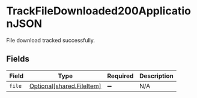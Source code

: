 # TrackFileDownloaded200ApplicationJSON

File download tracked successfully.


## Fields

| Field                                                        | Type                                                         | Required                                                     | Description                                                  |
| ------------------------------------------------------------ | ------------------------------------------------------------ | ------------------------------------------------------------ | ------------------------------------------------------------ |
| `file`                                                       | [Optional[shared.FileItem]](../../models/shared/fileitem.md) | :heavy_minus_sign:                                           | N/A                                                          |